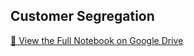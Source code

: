 ## Customer Segregation
[📄 View the Full Notebook on Google Drive](https://drive.google.com/file/d/1ny-jdfHKNyCSA2qCUSeoyM_Q_3n14p0J/view?usp=sharing)



